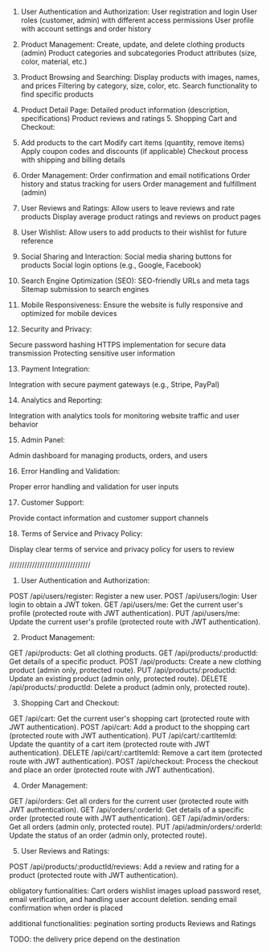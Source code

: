 1. User Authentication and Authorization:
   User registration and login
   User roles (customer, admin) with different access permissions
   User profile with account settings and order history

2. Product Management:
   Create, update, and delete clothing products (admin)
   Product categories and subcategories
   Product attributes (size, color, material, etc.)

3. Product Browsing and Searching:
   Display products with images, names, and prices
   Filtering by category, size, color, etc.
   Search functionality to find specific products
4. Product Detail Page:
   Detailed product information (description, specifications)
   Product reviews and ratings 5. Shopping Cart and Checkout:

5. Add products to the cart
   Modify cart items (quantity, remove items)
   Apply coupon codes and discounts (if applicable)
   Checkout process with shipping and billing details

6. Order Management:
   Order confirmation and email notifications
   Order history and status tracking for users
   Order management and fulfillment (admin)

7. User Reviews and Ratings:
   Allow users to leave reviews and rate products
   Display average product ratings and reviews on product pages

8. User Wishlist:
   Allow users to add products to their wishlist for future reference

9. Social Sharing and Interaction:
   Social media sharing buttons for products
   Social login options (e.g., Google, Facebook)

10. Search Engine Optimization (SEO):
    SEO-friendly URLs and meta tags
    Sitemap submission to search engines

11. Mobile Responsiveness:
    Ensure the website is fully responsive and optimized for mobile devices

12. Security and Privacy:

Secure password hashing
HTTPS implementation for secure data transmission
Protecting sensitive user information

13. Payment Integration:

Integration with secure payment gateways (e.g., Stripe, PayPal)

14. Analytics and Reporting:

Integration with analytics tools for monitoring website traffic and user behavior

15. Admin Panel:

Admin dashboard for managing products, orders, and users

16. Error Handling and Validation:

Proper error handling and validation for user inputs

17. Customer Support:

Provide contact information and customer support channels

18. Terms of Service and Privacy Policy:

Display clear terms of service and privacy policy for users to review

////////////////////////////////

1. User Authentication and Authorization:

POST /api/users/register: Register a new user.
POST /api/users/login: User login to obtain a JWT token.
GET /api/users/me: Get the current user's profile (protected route with JWT authentication).
PUT /api/users/me: Update the current user's profile (protected route with JWT authentication).

2. Product Management:

GET /api/products: Get all clothing products.
GET /api/products/:productId: Get details of a specific product.
POST /api/products: Create a new clothing product (admin only, protected route).
PUT /api/products/:productId: Update an existing product (admin only, protected route).
DELETE /api/products/:productId: Delete a product (admin only, protected route).

3. Shopping Cart and Checkout:

GET /api/cart: Get the current user's shopping cart (protected route with JWT authentication).
POST /api/cart: Add a product to the shopping cart (protected route with JWT authentication).
PUT /api/cart/:cartItemId: Update the quantity of a cart item (protected route with JWT authentication).
DELETE /api/cart/:cartItemId: Remove a cart item (protected route with JWT authentication).
POST /api/checkout: Process the checkout and place an order (protected route with JWT authentication).

4. Order Management:

GET /api/orders: Get all orders for the current user (protected route with JWT authentication).
GET /api/orders/:orderId: Get details of a specific order (protected route with JWT authentication).
GET /api/admin/orders: Get all orders (admin only, protected route).
PUT /api/admin/orders/:orderId: Update the status of an order (admin only, protected route).

5. User Reviews and Ratings:

POST /api/products/:productId/reviews: Add a review and rating for a product (protected route with JWT authentication).

obligatory funtionalities:
Cart
orders
wishlist
images upload
password reset, email verification, and handling user account deletion.
sending email confirmation when order is placed

additional functionalities:
pegination
sorting products
Reviews and Ratings

TODO: the delivery price depend on the destination
